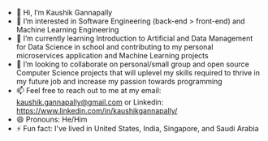- 👋 Hi, I’m Kaushik Gannapally
- 👀 I’m interested in Software Engineering (back-end > front-end) and Machine Learning Engineering
- 🌱 I’m currently learning Introduction to Artificial and Data Management for Data Science in school and contributing to my personal microservices application and Machine Learning projects
- 💞️ I’m looking to collaborate on personal/small group and open source Computer Science projects that will uplevel my skills required to thrive in my future job and increase my passion towards programming
- 📫 Feel free to reach out to me at my email: kaushik.gannapally@gmail.com or Linkedin: https://www.linkedin.com/in/kaushikgannapally/
- 😄 Pronouns: He/Him
- ⚡ Fun fact: I've lived in United States, India, Singapore, and Saudi Arabia

<!---
kaushik-gannapally/kaushik-gannapally is a ✨ special ✨ repository because its `README.md` (this file) appears on your GitHub profile.
You can click the Preview link to take a look at your changes.
--->
